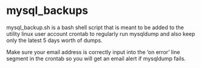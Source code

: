 mysql_backups
=============
mysql_backup.sh is a bash shell script that is meant to be added to the utility linux user account 
crontab to regularly run mysqldump and also keep only the latest 5 days worth of dumps.  

Make sure your email address is correctly input into the ‘on error’ line segment in the crontab so you will 
get an email alert if mysqldump fails.
